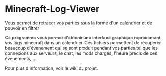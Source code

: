 # Minecraft-Log-Viewer
Vous permet de retracer vos parties sous la forme d'un calendrier et de pouvoir en filtrer

Ce programme vous permet d'obtenir une interface graphique représentant vos logs minecraft dans un calendrier. 
Ces fichiers permettent de récupérer beaucoup d'évenement qui se sont produit pendant vos parties tel que les connexions aux serveurs, le chat,
les mods chargés, l'heure précis de ces évenements, ...

Pour plus d'information, voir le wiki du projet.

